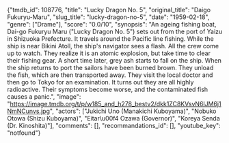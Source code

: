 {"tmdb_id": 108776, "title": "Lucky Dragon No. 5", "original_title": "Daigo Fukuryu-Maru", "slug_title": "lucky-dragon-no-5", "date": "1959-02-18", "genre": ["Drame"], "score": "0.0/10", "synopsis": "An ageing fishing boat, Dai-go Fukuryu Maru (\"Lucky Dragon No. 5\") sets out from the port of Yaizu in Shizuoka Prefecture. It travels around the Pacific line fishing. While the ship is near Bikini Atoll, the ship's navigator sees a flash. All the crew come up to watch. They realize it is an atomic explosion, but take time to clear their fishing gear. A short time later, grey ash starts to fall on the ship. When the ship returns to port the sailors have been burned brown. They unload the fish, which are then transported away. They visit the local doctor and then go to Tokyo for an examination. It turns out they are all highly radioactive. Their symptoms become worse, and the contaminated fish causes a panic.", "image": "https://image.tmdb.org/t/p/w185_and_h278_bestv2/dkk1ZC8KVsvN6lJM6j1NmNCunvs.jpg", "actors": ["Jukichi Uno (Manakichi Kuboyama)", "Nobuko Otowa (Shizu Kuboyama)", "Eitar\u00f4 Ozawa (Governor)", "Koreya Senda (Dr. Kinoshita)"], "comments": [], "recommandations_id": [], "youtube_key": "notfound"}